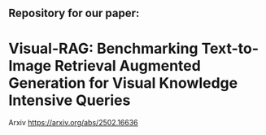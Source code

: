## Repository for our paper: 
# Visual-RAG: Benchmarking Text-to-Image Retrieval Augmented Generation for Visual Knowledge Intensive Queries
Arxiv https://arxiv.org/abs/2502.16636

<!--
**visual-rag/visual-rag** is a ✨ _special_ ✨ repository because its `README.md` (this file) appears on your GitHub profile.

Here are some ideas to get you started:

- 🔭 I’m currently working on ...
- 🌱 I’m currently learning ...
- 👯 I’m looking to collaborate on ...
- 🤔 I’m looking for help with ...
- 💬 Ask me about ...
- 📫 How to reach me: ...
- 😄 Pronouns: ...
- ⚡ Fun fact: ...
-->

